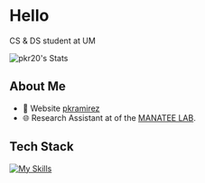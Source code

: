 # Hello

CS & DS student at UM

![pkr20's Stats](https://github-readme-stats.vercel.app/api?username=pkr20&theme=vue-dark&show_icons=true&hide_border=true&count_private=true)

## About Me

- 📝 Website [pkramirez](https://pkramirez.me/)
- 🌐 Research Assistant at of the [MANATEE LAB](http://manateelab.org/).

## Tech Stack
[![My Skills](https://skillicons.dev/icons?i=js,html,css,java,python,R)](https://skillicons.dev)



<!--
